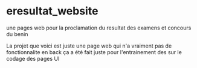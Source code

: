 # eresultat_website
une pages web pour la proclamation du resultat des examens et concours du benin


La projet que voici est juste une page web qui n'a vraiment pas de fonctionnalite en back
ça a été fait juste pour l'entrainement des sur le codage des pages UI
